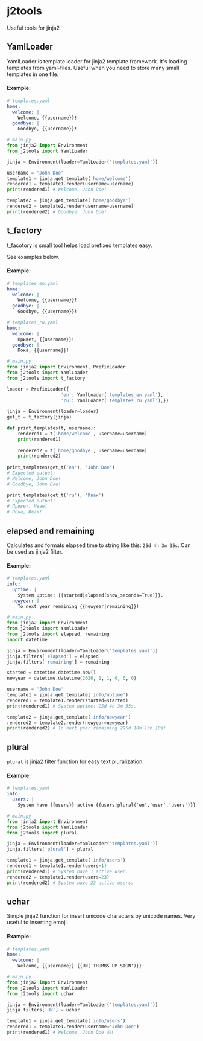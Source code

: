 # j2tools
Useful tools for jinja2

## YamlLoader

YamlLoader is template loader for jinja2 template framework.
It's loading templates from yaml-files. Useful when you need
to store many small templates in one file.

#### Example:

```yaml
# templates.yaml
home:
  welcome: |
    Welcome, {{username}}!
  goodbye: |
    Goodbye, {{username}}!
```

```python
# main.py
from jinja2 import Environment
from j2tools import YamlLoader

jinja = Environment(loader=YamlLoader('templates.yaml'))

username = 'John Doe'
template1 = jinja.get_template('home/welcome')
rendered1 = template1.render(username=username)
print(rendered1) # Welcome, John Doe!

template2 = jinja.get_template('home/goodbye')
rendered2 = template2.render(username=username)
print(rendered2) # Goodbye, John Doe!
``` 

## t_factory

t_facotory is small tool helps load prefixed templates easy.

See examples below.

#### Example:

```yaml
# templates_en.yaml
home:
  welcome: |
    Welcome, {{username}}!
  goodbye: |
    Goodbye, {{username}}!
```

```yaml
# templates_ru.yaml
home:
  welcome: |
    Привет, {{username}}!
  goodbye: |
    Пока, {{username}}!
```

```python
# main.py
from jinja2 import Environment, PrefixLoader
from j2tools import YamlLoader
from j2tools import t_factory

loader = PrefixLoader({
                    'en': YamlLoader('templates_en.yaml'),
                    'ru': YamlLoader('templates_ru.yaml'),})
  
jinja = Environment(loader=loader)
get_t = t_factory(jinja)

def print_templates(t, username):
    rendered1 = t('home/welcome', username=username)
    print(rendered1) 
    
    rendered2 = t('home/goodbye', username=username)
    print(rendered2) 
    
print_templates(get_t('en'), 'John Doe')
# Expected output:
# Welcome, John Doe!
# Goodbye, John Doe!

print_templates(get_t('ru'), 'Иван')
# Expected output:
# Привет, Иван!
# Пока, Иван!
``` 

## elapsed and remaining

Calculates and formats elapsed time to string like this:
`25d 4h 3m 35s`. Can be used as jinja2 filter.

#### Example:

```yaml
# templates.yaml
info:
  uptime: |
    System uptime: {{started|elapsed(show_seconds=True)}}.
  newyear: |
    To next year remaining {{newyear|remaining}}!
```

```python
# main.py
from jinja2 import Environment
from j2tools import YamlLoader
from j2tools import elapsed, remaining
import datetime

jinja = Environment(loader=YamlLoader('templates.yaml'))
jinja.filters['elapsed'] = elapsed
jinja.filters['remaining'] = remaining

started = datetime.datetime.now()
newyear = datetime.datetime(2020, 1, 1, 0, 0, 0)

username = 'John Doe'
template1 = jinja.get_template('info/uptime')
rendered1 = template1.render(started=started)
print(rendered1) # System uptime: 25d 4h 3m 35s.

template2 = jinja.get_template('info/newyear')
rendered2 = template2.render(newyear=newyear)
print(rendered2) # To next year remaining 295d 10h 13m 10s!
``` 

## plural

`plural` is jinja2 filter function for easy text pluralization.

#### Example:

```yaml
# templates.yaml
info:
  users: |
    System have {{users}} active {{users|plural('en','user','users')}}.
```

```python
# main.py
from jinja2 import Environment
from j2tools import YamlLoader
from j2tools import plural

jinja = Environment(loader=YamlLoader('templates.yaml'))
jinja.filters['plural'] = plural

template1 = jinja.get_template('info/users')
rendered1 = template1.render(users=1)
print(rendered1) # System have 1 active user.
rendered2 = template1.render(users=23)
print(rendered2) # System have 23 active users.
``` 

## uchar

Simple jinja2 function for insert unicode characters by unicode names.
Very useful to inserting emoji.

#### Example:

```yaml
# templates.yaml
home:
  welcome: |
    Welcome, {{username}} {{UN('THUMBS UP SIGN')}}!
```

```python
# main.py
from jinja2 import Environment
from j2tools import YamlLoader
from j2tools import uchar

jinja = Environment(loader=YamlLoader('templates.yaml'))
jinja.filters['UN'] = uchar

template1 = jinja.get_template('info/users')
rendered1 = template1.render(username='John Doe')
print(rendered1) # Welcome, John Doe 👍!
``` 


